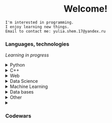 <h1 align="center">Welcome!</h1>

```
I'm interested in programming.
I enjoy learning new things.
Email to contact me: yulia.shem.17@yandex.ru
```
### Languages, technologies
<i>Learning in progress</i>
<details>
    <summary>
        Python
    </summary>

- Flask
- FastAPI
</details>

<details>
    <summary>
        C++
    </summary>
</details>

<details>
    <summary>
        Web
    </summary>
    
- Flask
- FastAPI
- HTML
- CSS
- Javascript
- Bootstrap
</details>

<details>
    <summary>
        Data Science
    </summary>

- Jupyter Notebook
- Pandas
- Numpy
- Matplotlib
- Seaborn
</details>
<details>
    <summary>
        Machine Learning
    </summary>
    
- Scikit-learn
</details>

<details>
    <summary>
        Data bases
    </summary>

- SQLAlchemy
- SQLite
</details>

<details>
    <summary>
        Other
    </summary>

- Git
- Github
</details>

<details>
    <summary>
        <h3>Codewars</h3>
    </summary>
    <img src='https://www.codewars.com/users/yulia.shem/badges/large' width='50%' align='center'>
    <picture>
        <source media="(prefers-color-scheme: light)" srcset="https://codewars-stats-ignacio-cuadra.vercel.app/?username=yulia.shem&theme=light&primaryColor=3c7ebb">
        <img align="left" width="450">
    </picture>
</details>
